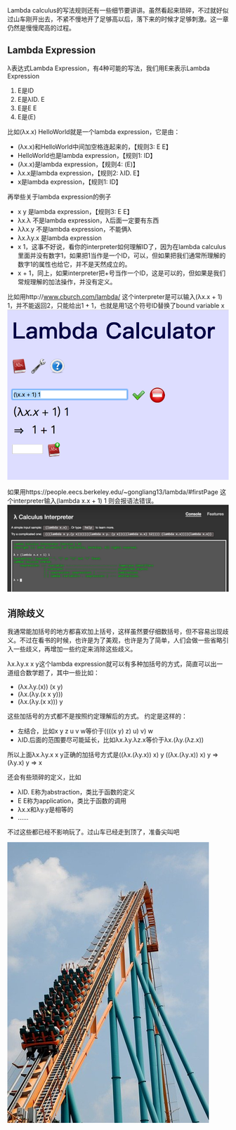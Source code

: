 <!--
.. title: 面向眼科医生的λ演算入门教程(4)
.. slug: mian-xiang-yan-ke-yi-sheng-de-lyan-suan-ru-men-jiao-cheng-4
.. date: 2017-12-19 00:32:26 UTC+08:00
.. tags: lambda, 教程, 现代眼科医生知识扩展包
.. category: tutorial
.. link:
.. description:
.. type: text
-->

Lambda calculus的写法规则还有一些细节要讲讲。虽然看起来琐碎，不过就好似过山车刚开出去，不紧不慢地开了足够高以后，落下来的时候才足够刺激。这一章仍然是慢慢爬高的过程。
<!-- TEASER_END -->

## Lambda Expression

λ表达式Lambda Expression，有4种可能的写法，我们用E来表示Lambda Expression
1. E是ID
2. E是λID. E
3. E是E E
4. E是(E)

比如(λx.x) HelloWorld就是一个lambda expression，它是由：

* (λx.x)和HelloWorld中间加空格连起来的，【规则3: E E】
* HelloWorld也是lambda expression，【规则1: ID】
* (λx.x)是lambda expression，【规则4: (E)】
* λx.x是lambda expression，【规则2: λID. E】
* x是lambda expression，【规则1: ID】

再举些关于lambda expression的例子

* x y 是lambda expression，【规则3: E E】
* λx.λ 不是lambda expression，λ后面一定要有东西
* λλx.y 不是lambda expression，不能俩λ
* λx.λy.x 是lambda expression
* x 1，这事不好说，看你的interpreter如何理解ID了，因为在lambda calculus里面并没有数字1，如果把1当作是一个ID，可以，但如果把我们通常所理解的数字1的属性也给它，并不是天然成立的。
* x + 1，同上，如果interpreter把+号当作一个ID，这是可以的，但如果是我们常规理解的加法操作，并没有定义。

比如用http://www.cburch.com/lambda/ 这个interpreter是可以输入(λx.x + 1) 1，并不能返回2，只能给出1 + 1，也就是用1这个符号ID替换了bound variable x
![](/images/lambda/xplus1.png)

如果用https://people.eecs.berkeley.edu/~gongliang13/lambda/#firstPage 这个interpreter输入(lambda x.x + 1) 1 则会报语法错误。
![](/images/lambda/xplus1err.png)

## 消除歧义
我通常能加括号的地方都喜欢加上括号，这样虽然要仔细数括号，但不容易出现歧义。不过在看书的时候，也许是为了美观，也许是为了简单，人们会做一些省略引入一些歧义，再增加一些约定来消除这些歧义。

λx.λy.x x y这个lambda expression就可以有多种加括号的方式，简直可以出一道组合数学题了，其中一些比如：

* (λx.λy.(x)) (x y)
* (λx.(λy.(x x y)))
* (λx.(λy.(x x))) y

这些加括号的方式都不是按照约定理解后的方式。
约定是这样的：
* 左结合，比如x y z u v w等价于((((x y) z) u) v) w
* λID.后面的范围要尽可能延长，比如λx.λy.λz.x等价于λx.(λy.(λz.x))

所以上面λx.λy.x x y正确的加括号方式是((λx.(λy.x)) x) y
((λx.(λy.x)) x) y
⇒	(λy.x) y
⇒	x

还会有些琐碎的定义，比如
* λID. E称为abstraction，类比于函数的定义
* E E称为application，类比于函数的调用
* λx.x和λy.y是相等的
* ……

不过这些都已经不影响玩了。过山车已经走到顶了，准备尖叫吧

![](/images/lambda/roll.jpg)
